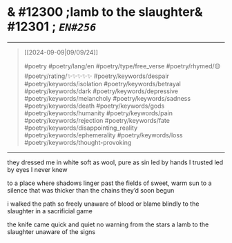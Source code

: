 # & #12300 ;lamb to the slaughter& #12301 ; *`EN#256`*

---

> [[2024-09-09|09/09/24]]
> 
> #poetry 
> #poetry/lang/en 
> #poetry/type/free_verse 
> #poetry/rhymed/🟡 
> #poetry/rating/✨✨✨✨✨ 
> #poetry/keywords/despair #poetry/keywords/isolation #poetry/keywords/betrayal #poetry/keywords/dark #poetry/keywords/depressive #poetry/keywords/melancholy #poetry/keywords/sadness #poetry/keywords/death #poetry/keywords/gods #poetry/keywords/humanity #poetry/keywords/pain #poetry/keywords/rejection #poetry/keywords/fate #poetry/keywords/disappointing_reality #poetry/keywords/ephemerality #poetry/keywords/loss #poetry/keywords/thought-provoking 

---

they dressed me in white
soft as wool, pure as sin
led by hands I trusted
led by eyes I never knew

to a place where shadows linger
past the fields of sweet, warm sun
to a silence that was thicker
than the chains they’d soon begun

i walked the path so freely
unaware of blood or blame
blindly to the slaughter
in a sacrificial game

the knife came quick and quiet
no warning from the stars
a lamb to the slaughter
unaware of the signs